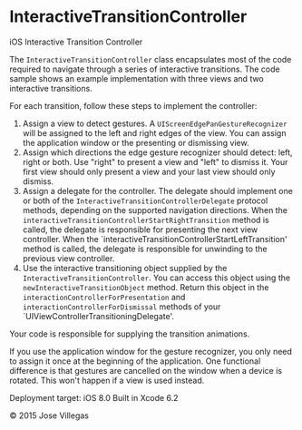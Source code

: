 # InteractiveTransitionController
iOS Interactive Transition Controller

The `InteractiveTransitionController` class encapsulates most of the code required to navigate through a series of interactive transitions. The code sample shows an example implementation with three views and two interactive transitions.

For each transition, follow these steps to implement the controller:
1. Assign a view to detect gestures. A `UIScreenEdgePanGestureRecognizer` will be assigned to the left and right edges of the view. You can assign the application window or the presenting or dismissing view.
2. Assign which directions the edge gesture recognizer should detect: left, right or both. Use "right" to present a view and "left" to dismiss it. Your first view should only present a view and your last view should only dismiss.
3. Assign a delegate for the controller. The delegate should implement one or both of the `InteractiveTransitionControllerDelegate` protocol methods, depending on the supported navigation directions. When the `interactiveTransitionControllerStartRightTransition` method is called, the delegate is responsible for presenting the next view controller. When the `interactiveTransitionControllerStartLeftTransition' method is called, the delegate is responsible for unwinding to the previous view controller.
4. Use the interactive transitioning object supplied by the `InteractiveTransitionController`. You can access this object using the `newInteractiveTransitionObject` method. Return this object in the `interactionControllerForPresentation` and `interactionControllerForDismissal` methods of your `UIViewControllerTransitioningDelegate'.

Your code is responsible for supplying the transition animations.

If you use the application window for the gesture recognizer, you only need to assign it once at the beginning of the application. One functional difference is that gestures are cancelled on the window when a device is rotated. This won't happen if a view is used instead.

Deployment target: iOS 8.0
Built in Xcode 6.2

© 2015 Jose Villegas
